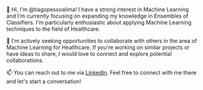 👋 Hi, I'm @tiagopessoalima! I have a strong interest in Machine Learning and I'm currently focusing on expanding my knowledge in Ensembles of Classifiers. I'm particularly enthusiastic about applying Machine Learning techniques to the field of Healthcare.

💞️ I'm actively seeking opportunities to collaborate with others in the area of Machine Learning for Healthcare. If you're working on similar projects or have ideas to share, I would love to connect and explore potential collaborations.

📫 You can reach out to me via [LinkedIn](https://www.linkedin.com/in/tpfl/). Feel free to connect with me there and let's start a conversation!
